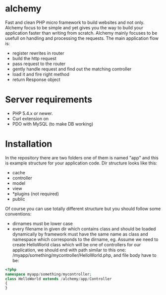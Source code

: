alchemy
=======

Fast and clean PHP micro framework to build websites and not only. Alchemy focus to be simple and yet
gives you the way to build your application faster than writing from scratch.
Alchemy mainly focuses to be usefull on handling and processing the requests. The main application
flow is:
- register rewrites in router
- build the http request
- pass request to the router
- gently handle request and find out the matching controller
- load it and fire right method
- return Response object

Server requirements
===================

- PHP 5.4.x or newer.
- Curl extension on
- PDO with MySQL (to make DB working)

Installation
============

In the repository there are two folders one of them is named "app" and this is example structure
for your application code.
Dir structure looks like this:
- cache
- controller
- model
- view
- *plugins (not required)
- public

Of course you can use totally different structure but you should follow some conventions:
- dirnames must be lower case
- every filename in given dir which contains class and should be loaded dynamically by framework
must have the same name as class and namespace which corresponds to the dirname, eg. Assume we
need to create HelloWorld class which will be one of controllers for our application, we should
end with path similar to this one: /myapp/something/mycontroller/HelloWorld.php, and file body
have to be:

```php
<?php
namespace myapp/something/mycontroller;
class HelloWorld extends /alchemy/app/Controller
{
}
```
